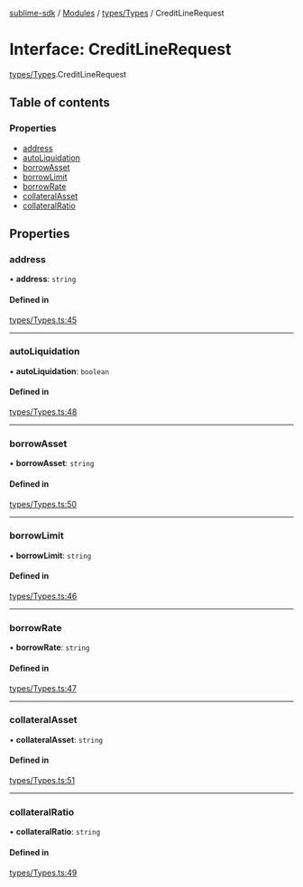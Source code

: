[sublime-sdk](../README.md) / [Modules](../modules.md) / [types/Types](../modules/types_Types.md) / CreditLineRequest

# Interface: CreditLineRequest

[types/Types](../modules/types_Types.md).CreditLineRequest

## Table of contents

### Properties

- [address](types_Types.CreditLineRequest.md#address)
- [autoLiquidation](types_Types.CreditLineRequest.md#autoliquidation)
- [borrowAsset](types_Types.CreditLineRequest.md#borrowasset)
- [borrowLimit](types_Types.CreditLineRequest.md#borrowlimit)
- [borrowRate](types_Types.CreditLineRequest.md#borrowrate)
- [collateralAsset](types_Types.CreditLineRequest.md#collateralasset)
- [collateralRatio](types_Types.CreditLineRequest.md#collateralratio)

## Properties

### address

• **address**: `string`

#### Defined in

[types/Types.ts:45](https://github.com/akshay111meher/sublime-sdk/blob/e2731c8/src/types/Types.ts#L45)

___

### autoLiquidation

• **autoLiquidation**: `boolean`

#### Defined in

[types/Types.ts:48](https://github.com/akshay111meher/sublime-sdk/blob/e2731c8/src/types/Types.ts#L48)

___

### borrowAsset

• **borrowAsset**: `string`

#### Defined in

[types/Types.ts:50](https://github.com/akshay111meher/sublime-sdk/blob/e2731c8/src/types/Types.ts#L50)

___

### borrowLimit

• **borrowLimit**: `string`

#### Defined in

[types/Types.ts:46](https://github.com/akshay111meher/sublime-sdk/blob/e2731c8/src/types/Types.ts#L46)

___

### borrowRate

• **borrowRate**: `string`

#### Defined in

[types/Types.ts:47](https://github.com/akshay111meher/sublime-sdk/blob/e2731c8/src/types/Types.ts#L47)

___

### collateralAsset

• **collateralAsset**: `string`

#### Defined in

[types/Types.ts:51](https://github.com/akshay111meher/sublime-sdk/blob/e2731c8/src/types/Types.ts#L51)

___

### collateralRatio

• **collateralRatio**: `string`

#### Defined in

[types/Types.ts:49](https://github.com/akshay111meher/sublime-sdk/blob/e2731c8/src/types/Types.ts#L49)
